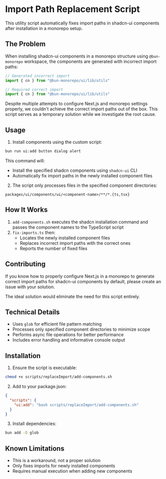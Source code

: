 # Import Path Replacement Script

This utility script automatically fixes import paths in shadcn-ui components after installation in a monorepo setup.

## The Problem

When installing shadcn-ui components in a monorepo structure using `@bun-monorepo` workspace, the components are generated with incorrect import paths:

```typescript
// Generated incorrect import
import { cn } from "@bun-monorepo/ui/lib/utils"

// Required correct import
import { cn } from "@bun-monorepo/ui/lib/utils"
```

Despite multiple attempts to configure Next.js and monorepo settings properly, we couldn't achieve the correct import paths out of the box. This script serves as a temporary solution while we investigate the root cause.

## Usage

1. Install components using the custom script:

```bash
bun run ui:add button dialog alert
```

This command will:
- Install the specified shadcn components using `shadcn-ui` CLI
- Automatically fix import paths in the newly installed component files

2. The script only processes files in the specified component directories:
```
packages/ui/components/ui/<component-name>/**/*.{ts,tsx}
```

## How It Works

1. `add-components.sh` executes the shadcn installation command and passes the component names to the TypeScript script
2. `fix-imports.ts` then:
   - Locates the newly installed component files
   - Replaces incorrect import paths with the correct ones
   - Reports the number of fixed files

## Contributing

If you know how to properly configure Next.js in a monorepo to generate correct import paths for shadcn-ui components by default, please create an issue with your solution.

The ideal solution would eliminate the need for this script entirely.

## Technical Details

- Uses `glob` for efficient file pattern matching
- Processes only specified component directories to minimize scope
- Performs async file operations for better performance
- Includes error handling and informative console output

## Installation

1. Ensure the script is executable:
```bash
chmod +x scripts/replaceImport/add-components.sh
```

2. Add to your package.json:
```json
{
  "scripts": {
    "ui:add": "bash scripts/replaceImport/add-components.sh"
  }
}
```

3. Install dependencies:
```bash
bun add -D glob
```

## Known Limitations

- This is a workaround, not a proper solution
- Only fixes imports for newly installed components
- Requires manual execution when adding new components
```
